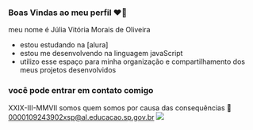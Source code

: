 ### Boas Vindas ao meu perfil ❤️‍🔥

meu nome é Júlia Vitória Morais de Oliveira
- estou estudando na [alura]
- estou me desenvolvendo na linguagem javaScript
- utilizo esse espaço para minha organização e compartilhamento dos meus projetos desenvolvidos


### você pode entrar em contato comigo 
XXIX-III-MMVII
somos quem somos por causa das consequências 💙
0000109243902xsp@al.educacao.sp.gov.br
![](https://media1.tenor.com/m/O0cqHpIPapMAAAAC/crazykk-anime349.gif)

